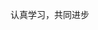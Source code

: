<!--
 * @Author: your name
 * @Date: 2020-04-09 17:50:04
 * @LastEditTime: 2020-04-16 08:11:30
 * @LastEditors: Please set LastEditors
 * @Description: In User Settings Edit
 * @FilePath: \undefinedd:\04.github\Javastudyer\docs\README.md
 -->
认真学习，共同进步


